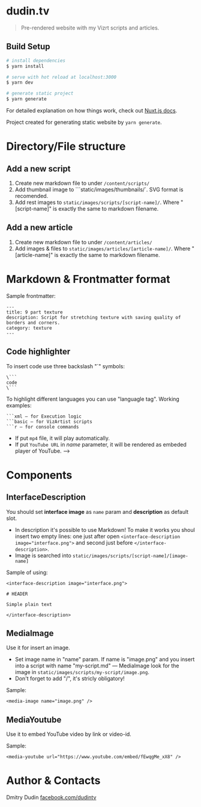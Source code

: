 # dudin.tv

> Pre-rendered website with my Vizrt scripts and articles.

## Build Setup

``` bash
# install dependencies
$ yarn install

# serve with hot reload at localhost:3000
$ yarn dev

# generate static project
$ yarn generate
```

For detailed explanation on how things work, check out [Nuxt.js docs](https://nuxtjs.org).

Project created for generating static website by `yarn generate`.

# Directory/File structure

## Add a new script

1. Create new markdown file to under `/content/scripts/`
2. Add thumbnail image to ```static/images/thumbnails/`. SVG format is recomended.
3. Add rest images to `static/images/scripts/[script-name]/`. Where "\[script-name\]" is exactly the same to markdown filename.

## Add a new article

1. Create new markdown file to under `/content/articles/`
2. Add images & files to `static/images/articles/[article-name]/`. Where "\[article-name\]" is exactly the same to markdown filename.

# Markdown & Frontmatter format

Sample frontmatter:

```
---
title: 9 part texture
description: Script for stretching texture with saving quality of borders and corners.
category: texture
---
```

## Code highlighter

To insert code use three backslash "`" symbols:

```
\```
code
\```
```

To highlight different languages you can use "languagle tag". Working examples:

```
```xml — for Execution logic
```basic — for VizArtist scripts
```r — for console commands
```

* If put `mp4` file, it will play automatically.
* If put `YouTube URL` in _name_ parameter, it will be rendered as embeded player of YouTube. -->

# Components

## InterfaceDescription

You should set __interface image__ as `name` param and __description__ as default slot. 

* In description it's possible to use Markdown! To make it works you shoul insert two empty lines: one just after open `<interface-description image="interface.png">` and second just before `</interface-description>`. 
* Image is searched into `static/images/scripts/[script-name]/[image-name]`

Sample of using:

```
<interface-description image="interface.png">

# HEADER

Simple plain text

</interface-description>
```

## MediaImage

Use it for insert an image.

* Set image name in "name" param. If name is "image.png" and you insert into a script with name "my-script.md" — MediaImage look for the image in `static/images/scripts/my-script/image.png`.
* Don't forget to add "/", it's stricly obligatory!

Sample:

```
<media-image name="image.png" />
```

## MediaYoutube

Use it to embed YouTube video by link or video-id.

Sample:

```
<media-youtube url="https://www.youtube.com/embed/fEwqgMe_xX8" />
```

# Author & Contacts

Dmitry Dudin
<a href="https://www.facebook.com/dudintv" onclick="return ! window.open(this.href);">facebook.com/dudintv</a>
